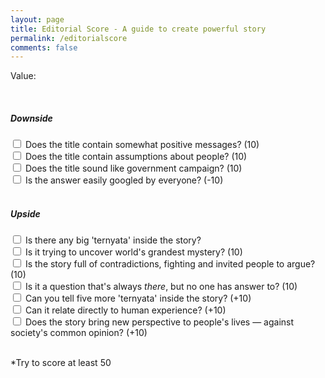 ```yaml
---
layout: page
title: Editorial Score - A guide to create powerful story
permalink: /editorialscore
comments: false
---
```


<script src="{{ site.baseurl }}/assets/js/editorialscore.js"></script>
<script src="https://cdnjs.cloudflare.com/ajax/libs/jquery/3.4.1/core.js"></script>
<script src="https://cdnjs.cloudflare.com/ajax/libs/jquery/3.4.1/jquery.js"></script>




<div class="progress">
       <div class="progress-bar" role="progressbar" aria-valuenow="50" aria-valuemin="0" aria-valuemax="100">
        <p>Value: <span id="progress"></span></p>
   </div>
   </div>

<br>

<h5>Downside</h5>
<div class="checkbox">
  <label><input name="p10" class="progress" type="checkbox" id="first" onselect="add(p10.value)"> Does the title contain somewhat positive messages? (10)</label><br>
  <label><input name="p20" class="progress" type="checkbox" id="second" onselect="add(p20.value)"> Does the title contain assumptions about people? (10)</label><br>
  <label><input name="p30" class="progress" type="checkbox" id="third" onselect="add(p30.value)"> Does the title sound like government campaign? (10)</label><br>
  <label><input name="p40" class="progress" type="checkbox" id="fourth" onselect="add(p40.value)"> Is the answer easily googled by everyone? (-10)</label>
</div>

<script>
       
    </script>

<br>

<h5>Upside</h5>
<div class="checkbox">
  <label><input name="progress" class="progress" type="checkbox" value="10"> Is there any big 'ternyata' inside the story?</label>
  <br>
  <label><input name="progress" class="progress" type="checkbox" value="20"> Is it trying to uncover world's grandest mystery? (10)</label><br>
  <label><input type="checkbox" value="30"> Is the story full of contradictions, fighting and invited people to argue? (10)</label><br>
  <label><input type="checkbox" value="40"> Is it a question that's always <i>there</i>, but no one has answer to? (10)</label><br>
  <label><input type="checkbox" value="10"> Can you tell five more 'ternyata' inside the story? (+10)</label><br>
  <label><input type="checkbox" value="10"> Can it relate directly to human experience? (+10)</label><br>
  <label><input type="checkbox" value="10"> Does the story bring new perspective to people's lives — against society's common opinion? (+10)</label><br>
</div>
<br>

<p>*Try to score at least 50</p>

